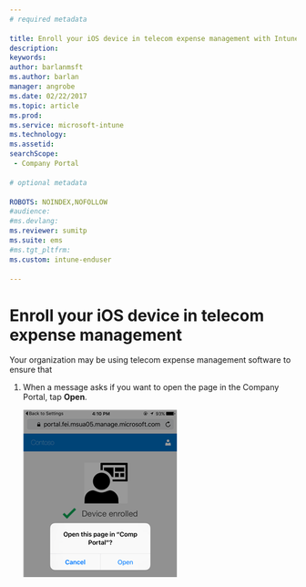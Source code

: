 ```yaml
---
# required metadata

title: Enroll your iOS device in telecom expense management with Intune
description:
keywords:
author: barlanmsft
ms.author: barlan
manager: angrobe
ms.date: 02/22/2017
ms.topic: article
ms.prod:
ms.service: microsoft-intune
ms.technology:
ms.assetid:
searchScope:
 - Company Portal

# optional metadata

ROBOTS: NOINDEX,NOFOLLOW
#audience:
#ms.devlang:
ms.reviewer: sumitp
ms.suite: ems
#ms.tgt_pltfrm:
ms.custom: intune-enduser

---
```


# Enroll your iOS device in telecom expense management

Your organization may be using telecom expense management software to ensure that

1.  When a message asks if you want to open the page in the Company Portal, tap **Open**.

	![ios-enroll-open-comp-portal](./media/ios-enroll-7-open-cp.png)
